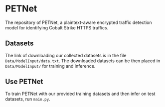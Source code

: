 # PETNet

The repository of PETNet, a plaintext-aware encrypted traffic detection model for identifying Cobalt Strike HTTPS traffics.

## Datasets
The link of downloading our collected datasets is in the file `Data/ModelInput/data.txt`. The downloaded datasets can be then placed in `Data/ModelInput/` for training and inference.

## Use PETNet
To train PETNet with our provided training datasets and then infer on test datasets, run `main.py`.

